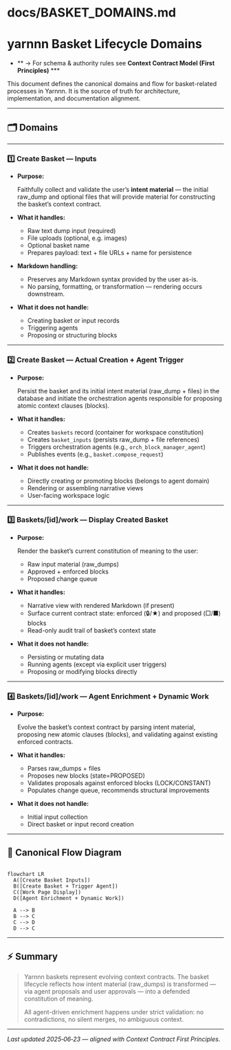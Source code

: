 # docs/BASKET_DOMAINS.md

# yarnnn Basket Lifecycle Domains

- ** → For schema & authority rules see **Context Contract Model (First Principles)** ***

This document defines the canonical domains and flow for basket-related processes in Yarnnn. It is the source of truth for architecture, implementation, and documentation alignment.

---

## 🗂 **Domains**

---

### 1️⃣ **Create Basket — Inputs**

- **Purpose:**
    
    Faithfully collect and validate the user’s **intent material** — the initial raw_dump and optional files that will provide material for constructing the basket’s context contract.
    
- **What it handles:**
    - Raw text dump input (required)
    - File uploads (optional, e.g. images)
    - Optional basket name
    - Prepares payload: text + file URLs + name for persistence
- **Markdown handling:**
    - Preserves any Markdown syntax provided by the user as-is.
    - No parsing, formatting, or transformation — rendering occurs downstream.
- **What it does not handle:**
    - Creating basket or input records
    - Triggering agents
    - Proposing or structuring blocks

---

### 2️⃣ **Create Basket — Actual Creation + Agent Trigger**

- **Purpose:**
    
    Persist the basket and its initial intent material (raw_dump + files) in the database and initiate the orchestration agents responsible for proposing atomic context clauses (blocks).
    
- **What it handles:**
    - Creates `baskets` record (container for workspace constitution)
    - Creates `basket_inputs` (persists raw_dump + file references)
    - Triggers orchestration agents (e.g., `orch_block_manager_agent`)
    - Publishes events (e.g., `basket.compose_request`)
- **What it does not handle:**
    - Directly creating or promoting blocks (belongs to agent domain)
    - Rendering or assembling narrative views
    - User-facing workspace logic

---

### 3️⃣ **Baskets/[id]/work — Display Created Basket**

- **Purpose:**
    
    Render the basket’s current constitution of meaning to the user:
    
    - Raw input material (raw_dumps)
    - Approved + enforced blocks
    - Proposed change queue
- **What it handles:**
    - Narrative view with rendered Markdown (if present)
    - Surface current contract state: enforced (🔒/★) and proposed (□/■) blocks
    - Read-only audit trail of basket’s context state
- **What it does not handle:**
    - Persisting or mutating data
    - Running agents (except via explicit user triggers)
    - Proposing or modifying blocks directly

---

### 4️⃣ **Baskets/[id]/work — Agent Enrichment + Dynamic Work**

- **Purpose:**
    
    Evolve the basket’s context contract by parsing intent material, proposing new atomic clauses (blocks), and validating against existing enforced contracts.
    
- **What it handles:**
    - Parses raw_dumps + files
    - Proposes new blocks (state=PROPOSED)
    - Validates proposals against enforced blocks (LOCK/CONSTANT)
    - Populates change queue, recommends structural improvements
- **What it does not handle:**
    - Initial input collection
    - Direct basket or input record creation

---

## 🔄 **Canonical Flow Diagram**

```mermaid

flowchart LR
  A([Create Basket Inputs])
  B([Create Basket + Trigger Agent])
  C([Work Page Display])
  D([Agent Enrichment + Dynamic Work])

  A --> B
  B --> C
  C --> D
  D --> C

```

---

## ⚡ **Summary**

> Yarnnn baskets represent evolving context contracts. The basket lifecycle reflects how intent material (raw_dumps) is transformed — via agent proposals and user approvals — into a defended constitution of meaning.
> 
> 
> All agent-driven enrichment happens under strict validation: no contradictions, no silent merges, no ambiguous context.
> 

---

*Last updated 2025‑06‑23 — aligned with Context Contract First Principles.*